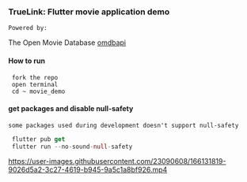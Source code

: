 ### TrueLink: Flutter movie application demo
 
    Powered by: 
  The Open Movie Database [omdbapi](http://www.omdbapi.com/)

  

#### How to run
     fork the repo 
     open terminal 
     cd ~ movie_demo
     
       
 #### get packages and disable null-safety
    some packages used during development doesn't support null-safety
```dart
 flutter pub get
 flutter run --no-sound-null-safety
```







https://user-images.githubusercontent.com/23090608/166131819-9026d5a2-3c27-4619-b945-9a5c1a8bf926.mp4


